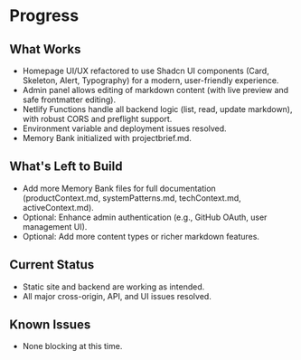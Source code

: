 # Progress

## What Works

- Homepage UI/UX refactored to use Shadcn UI components (Card, Skeleton, Alert, Typography) for a modern, user-friendly experience.
- Admin panel allows editing of markdown content (with live preview and safe frontmatter editing).
- Netlify Functions handle all backend logic (list, read, update markdown), with robust CORS and preflight support.
- Environment variable and deployment issues resolved.
- Memory Bank initialized with projectbrief.md.

## What's Left to Build

- Add more Memory Bank files for full documentation (productContext.md, systemPatterns.md, techContext.md, activeContext.md).
- Optional: Enhance admin authentication (e.g., GitHub OAuth, user management UI).
- Optional: Add more content types or richer markdown features.

## Current Status

- Static site and backend are working as intended.
- All major cross-origin, API, and UI issues resolved.

## Known Issues

- None blocking at this time.
